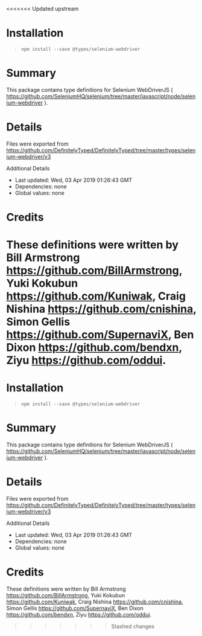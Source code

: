 <<<<<<< Updated upstream
# Installation
> `npm install --save @types/selenium-webdriver`

# Summary
This package contains type definitions for Selenium WebDriverJS ( https://github.com/SeleniumHQ/selenium/tree/master/javascript/node/selenium-webdriver ).

# Details
Files were exported from https://github.com/DefinitelyTyped/DefinitelyTyped/tree/master/types/selenium-webdriver/v3

Additional Details
 * Last updated: Wed, 03 Apr 2019 01:26:43 GMT
 * Dependencies: none
 * Global values: none

# Credits
These definitions were written by Bill Armstrong <https://github.com/BillArmstrong>, Yuki Kokubun <https://github.com/Kuniwak>, Craig Nishina <https://github.com/cnishina>, Simon Gellis <https://github.com/SupernaviX>, Ben Dixon <https://github.com/bendxn>, Ziyu <https://github.com/oddui>.
=======
# Installation
> `npm install --save @types/selenium-webdriver`

# Summary
This package contains type definitions for Selenium WebDriverJS ( https://github.com/SeleniumHQ/selenium/tree/master/javascript/node/selenium-webdriver ).

# Details
Files were exported from https://github.com/DefinitelyTyped/DefinitelyTyped/tree/master/types/selenium-webdriver/v3

Additional Details
 * Last updated: Wed, 03 Apr 2019 01:26:43 GMT
 * Dependencies: none
 * Global values: none

# Credits
These definitions were written by Bill Armstrong <https://github.com/BillArmstrong>, Yuki Kokubun <https://github.com/Kuniwak>, Craig Nishina <https://github.com/cnishina>, Simon Gellis <https://github.com/SupernaviX>, Ben Dixon <https://github.com/bendxn>, Ziyu <https://github.com/oddui>.
>>>>>>> Stashed changes
